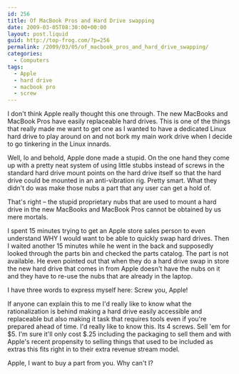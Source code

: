 ```yaml
---
id: 256
title: Of MacBook Pros and Hard Drive swapping
date: 2009-03-05T08:30:00+00:00
layout: post.liquid
guid: http://top-frog.com/?p=256
permalink: /2009/03/05/of_macbook_pros_and_hard_drive_swapping/
categories:
  - Computers
tags:
  - Apple
  - hard drive
  - macbook pro
  - screw
---
```

I don't think Apple really thought this one through. The new MacBooks and MacBook Pros have easily replaceable hard drives. This is one of the things that really made me want to get one as I wanted to have a dedicated Linux hard drive to play around on and not bork my main work drive when I decide to go tinkering in the Linux innards.

Well, lo and behold, Apple done made a stupid. On the one hand they come up with a pretty neat system of using little stubbs instead of screws in the standard hard drive mount points on the hard drive itself so that the hard drive could be mounted in an anti-vibration rig. Pretty smart. What they didn't do was make those nubs a part that any user can get a hold of.

That's right – the stupid proprietary nubs that are used to mount a hard drive in the new MacBooks and MacBook Pros cannot be obtained by us mere mortals.



I spent 15 minutes trying to get an Apple store sales person to even understand WHY I would want to be able to quickly swap hard drives. Then I waited another 15 minutes while he went in the back and supposedly looked through the parts bin and checked the parts catalog. The part is not available. He even pointed out that when they do a hard drive swap in store the new hard drive that comes in from Apple doesn't have the nubs on it and they have to re-use the nubs that are already in the laptop.

I have three words to express myself here: Screw you, Apple!

If anyone can explain this to me I'd really like to know what the rationalization is behind making a hard drive easily accessible and replaceable but also making it task that requires tools even if you're prepared ahead of time. I'd really like to know this. Its 4 screws. Sell 'em for $5. I'm sure it'll only cost $.25 including the packaging to sell them and with Apple's recent propensity to selling things that used to be included as extras this fits right in to their extra revenue stream model.

Apple, I want to buy a part from you. Why can't I?
